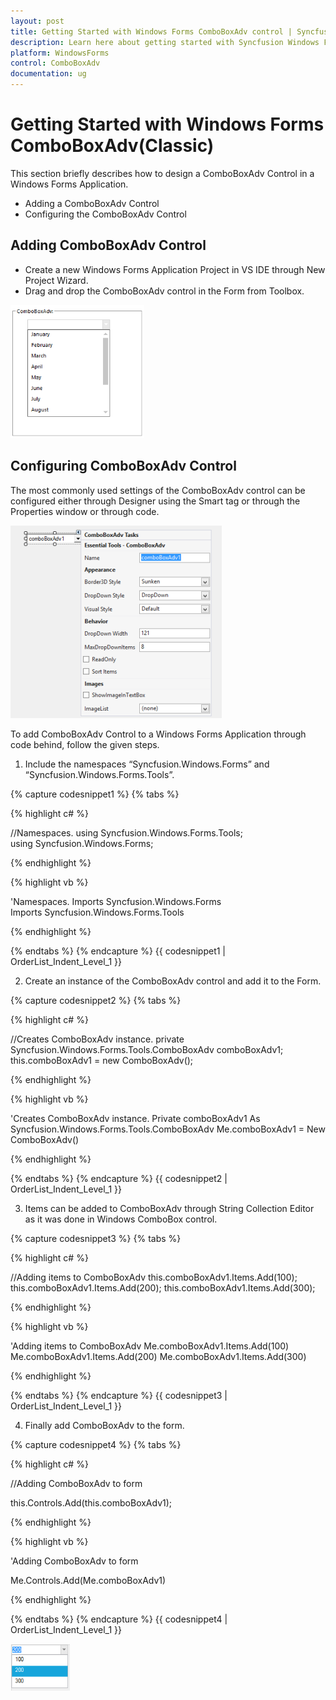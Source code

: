 ```yaml
---
layout: post
title: Getting Started with Windows Forms ComboBoxAdv control | Syncfusion
description: Learn here about getting started with Syncfusion Windows Forms ComboBoxAdv (Classic) control, its elements, and more.
platform: WindowsForms
control: ComboBoxAdv
documentation: ug
---
```


# Getting Started with Windows Forms ComboBoxAdv(Classic)


This section briefly describes how to design a ComboBoxAdv Control in a Windows Forms Application.

* Adding a ComboBoxAdv Control 
* Configuring the ComboBoxAdv Control


## Adding ComboBoxAdv Control

* Create a new Windows Forms Application Project in VS IDE through New Project Wizard.
* Drag and drop the ComboBoxAdv control in the Form from Toolbox.



![Overview of WindowsForms ComboBox](overview_images/windowsforms-combobox-overview.png) 



## Configuring ComboBoxAdv Control

The most commonly used settings of the ComboBoxAdv control can be configured either through Designer using the Smart tag or through the Properties window or through code.



![Configuring ComboBox in WindowsForms](overview_images/windowsforms-combobox-configuring.png) 



To add ComboBoxAdv Control to a Windows Forms Application through code behind, follow the given steps.

1. Include the namespaces “Syncfusion.Windows.Forms” and “Syncfusion.Windows.Forms.Tools”.

{% capture codesnippet1 %}​
{% tabs %}

{% highlight c# %}

//Namespaces.
using Syncfusion.Windows.Forms.Tools;
using Syncfusion.Windows.Forms;

{% endhighlight %}

{% highlight vb %}

'Namespaces.
Imports Syncfusion.Windows.Forms
Imports Syncfusion.Windows.Forms.Tools

{% endhighlight %}

{% endtabs %}
{% endcapture %}
{{ codesnippet1 | OrderList_Indent_Level_1 }}

2. Create an instance of the ComboBoxAdv control and add it to the Form.

{% capture codesnippet2 %}​
{% tabs %}

{% highlight c# %}
  
//Creates ComboBoxAdv instance.
private Syncfusion.Windows.Forms.Tools.ComboBoxAdv comboBoxAdv1;
this.comboBoxAdv1 = new ComboBoxAdv();

{% endhighlight %}

{% highlight vb %}

'Creates ComboBoxAdv instance.
Private comboBoxAdv1 As Syncfusion.Windows.Forms.Tools.ComboBoxAdv
Me.comboBoxAdv1 = New ComboBoxAdv()

{% endhighlight %}

{% endtabs %}
{% endcapture %}
{{ codesnippet2 | OrderList_Indent_Level_1 }}

3. Items can be added to ComboBoxAdv through String Collection Editor as it was done in Windows ComboBox control.

{% capture codesnippet3 %}​
{% tabs %}

{% highlight c# %}

//Adding items to ComboBoxAdv
this.comboBoxAdv1.Items.Add(100);
this.comboBoxAdv1.Items.Add(200);
this.comboBoxAdv1.Items.Add(300);

{% endhighlight %}

{% highlight vb %}

'Adding items to ComboBoxAdv
Me.comboBoxAdv1.Items.Add(100)
Me.comboBoxAdv1.Items.Add(200)
Me.comboBoxAdv1.Items.Add(300)

{% endhighlight %}

{% endtabs %}
{% endcapture %}
{{ codesnippet3 | OrderList_Indent_Level_1 }}

4. Finally add ComboBoxAdv to the form.

{% capture codesnippet4 %}​
{% tabs %}

{% highlight c# %}

//Adding ComboBoxAdv to form

this.Controls.Add(this.comboBoxAdv1);

{% endhighlight %}

{% highlight vb %}

'Adding ComboBoxAdv to form

Me.Controls.Add(Me.comboBoxAdv1)

{% endhighlight %}

{% endtabs %}
{% endcapture %}
{{ codesnippet4 | OrderList_Indent_Level_1 }}


![Adding ComboBox to form in WindowsForms](overview_images/windowsforms-combobox-add-form.png)

